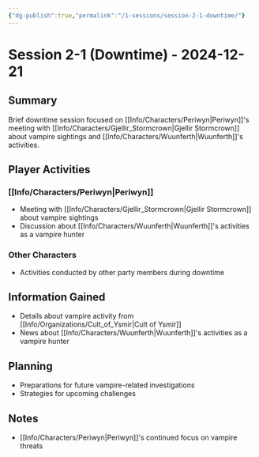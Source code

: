 ```yaml
---
{"dg-publish":true,"permalink":"/1-sessions/session-2-1-downtime/"}
---
```



# Session 2-1 (Downtime) - 2024-12-21

## Summary
Brief downtime session focused on [[Info/Characters/Periwyn\|Periwyn]]'s meeting with [[Info/Characters/Gjellir_Stormcrown\|Gjellir Stormcrown]] about vampire sightings and [[Info/Characters/Wuunferth\|Wuunferth]]'s activities.

## Player Activities
### [[Info/Characters/Periwyn\|Periwyn]]
- Meeting with [[Info/Characters/Gjellir_Stormcrown\|Gjellir Stormcrown]] about vampire sightings
- Discussion about [[Info/Characters/Wuunferth\|Wuunferth]]'s activities as a vampire hunter

### Other Characters
- Activities conducted by other party members during downtime

## Information Gained
- Details about vampire activity from [[Info/Organizations/Cult_of_Ysmir\|Cult of Ysmir]]
- News about [[Info/Characters/Wuunferth\|Wuunferth]]'s activities as a vampire hunter

## Planning
- Preparations for future vampire-related investigations
- Strategies for upcoming challenges

## Notes
- [[Info/Characters/Periwyn\|Periwyn]]'s continued focus on vampire threats